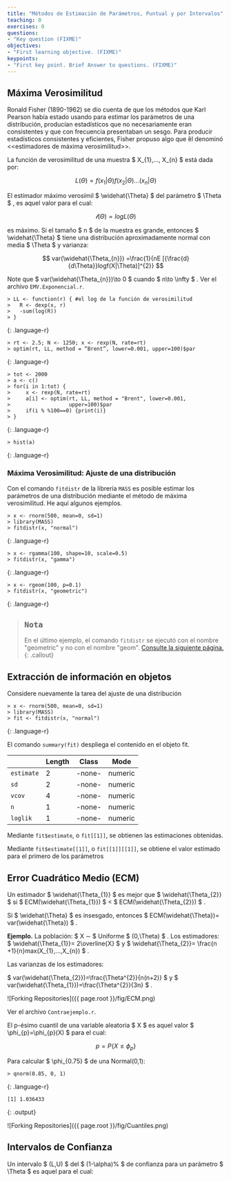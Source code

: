 ```yaml
---
title: "Métodos de Estimación de Parámetros, Puntual y por Intervalos"
teaching: 0
exercises: 0
questions:
- "Key question (FIXME)"
objectives:
- "First learning objective. (FIXME)"
keypoints:
- "First key point. Brief Answer to questions. (FIXME)"
---
```


## Máxima Verosimilitud

Ronald Fisher (1890-1962) se dio cuenta de que los métodos que Karl Pearson había estado usando para estimar los parámetros de una distribución, producían estadísticos
que no necesariamente eran consistentes y que con frecuencia presentaban un sesgo. Para producir estadísticos consistentes y eficientes, Fisher propuso algo que
́él denominó <<estimadores de máxima verosimilitud>>.

La función de verosimilitud de una muestra $ X_{1},..., X_{n} $ está dada por: 

$$ L(\Theta)= f(x_{1}|\Theta)f(x_{2}|\Theta)...(x_{n}|\Theta) $$ 

El estimador máximo verosímil $ \widehat{\Theta} $ del parámetro $ \Theta $ , es aquel valor para el cual:

$$ \mathscr{l}(\Theta)= log L(\Theta) $$

es máximo. Si el tamaño  $ n $  de la muestra es grande, entonces $ \widehat{\Theta} $ tiene una distribución aproximadamente normal con media $ \Theta $ y varianza:

$$ var(\widehat{\Theta_{n}}) =\frac{1}{nE [{\frac{d}{d\Theta}}logf(X|\Theta)]^{2}} $$

Note que $ var(\widehat{\Theta_{n}})\to 0 $ cuando $ n\to \infty $ . Ver el archivo `EMV.Exponencial.r`.

~~~
> LL <- function(r) { #el log de la función de verosimilitud
>   R <- dexp(x, r)
>   -sum(log(R))
> }
~~~
{: .language-r}

~~~
> rt <- 2.5; N <- 1250; x <- rexp(N, rate=rt)
> optim(rt, LL, method = “Brent”, lower=0.001, upper=100)$par
~~~
{: .language-r}

~~~
> tot <- 2000
> a <- c()
> for(i in 1:tot) {
>     x <- rexp(N, rate=rt)
>     a[i] <- optim(rt, LL, method = "Brent", lower=0.001,
>                   upper=100)$par
>     if(i % %100==0) {print(i)}
> }
~~~
{: .language-r}

~~~
> hist(a)
~~~
{: .language-r}

### Máxima Verosimilitud: Ajuste de una distribución

Con el comando `fitdistr` de la librería `MASS` es posible estimar los parámetros de una distribución mediante el método de máxima verosimilitud. He aquí algunos ejemplos.

~~~
> x <- rnorm(500, mean=0, sd=1)
> library(MASS)
> fitdistr(x, "normal")
~~~
{: .language-r}

~~~
> x <- rgamma(100, shape=10, scale=0.5)
> fitdistr(x, "gamma")
~~~
{: .language-r}

~~~
> x <- rgeom(100, p=0.1)
> fitdistr(x, "geometric")
~~~
{: .language-r}

> ## `Nota`
> En el último ejemplo, el comando `fitdistr` se ejecutó con el nombre "geometric" y no con el nombre "geom".
> [Consulte la siguiente página.](https://stat.ethz.ch/R-manual/R-devel/library/MASS/html/fitdistr.html)
{: .callout}

## Extracción de información en objetos

Considere nuevamente la tarea del ajuste de una distribución

~~~
> x <- rnorm(500, mean=0, sd=1)
> library(MASS)
> fit <- fitdistr(x, "normal")
~~~
{: .language-r}

El comando `summary(fit)` despliega el contenido en el objeto fit.

|            | Length | Class  | Mode    |
|------------|--------|--------|---------|
| `estimate` | 2      | -none- | numeric |
| `sd`       | 2      | -none- | numeric |
| `vcov`     | 4      | -none- | numeric |
| `n`        | 1      | -none- | numeric |
| `loglik`   | 1      | -none- | numeric |

Mediante `fit$estimate`, o `fit[[1]]`, se obtienen las estimaciones obtenidas.

Mediante `fit$estimate[[1]]`, o `fit[[1]][[1]]`, se obtiene el valor estimado para el primero de los parámetros

## Error Cuadrático Medio (ECM)

Un estimador $ \widehat{\Theta_{1}} $ es mejor que $ \widehat{\Theta_{2}} $ si $ ECM(\widehat{\Theta_{1}}) $ < $ ECM(\widehat{\Theta_{2}}) $ .

Si $ \widehat{\Theta} $ es insesgado, entonces $ ECM(\widehat{\Theta})= var(\widehat{\Theta}) $ .

**Ejemplo.** La población: $ X ∼ $ Uniforme $ (0,\Theta) $ . Los estimadores: $ \widehat{\Theta_{1}}= 2\overline{X} $ y $ \widehat{\Theta_{2}}= \frac{n +1}{n}max(X_{1},...,X_{n}) $ .

Las varianzas de los estimadores:

$ var(\widehat{\Theta_{2}})=\frac{\Theta^{2}}{n(n+2)} $ y $ var(\widehat{\Theta_{1}})=\frac{\Theta^{2}}{3n} $ .

![Forking Repositories]({{ page.root }}/fig/ECM.png)

Ver el archivo `Contraejemplo.r`.

El p-ésimo cuantil de una variable aleatoria $ X $ es aquel valor $ \phi_{p}=\phi_{p}(X) $ para el cual:

$$ p = P\{ X \le \phi_{p}\} $$

Para calcular $ \phi_{0.75} $ de una Normal(0,1):
~~~
> qnorm(0.85, 0, 1)
~~~
{: .language-r}

~~~
[1] 1.036433
~~~
{: .output}

![Forking Repositories]({{ page.root }}/fig/Cuantiles.png)

## Intervalos de Confianza

Un intervalo $ (L,U) $ del $ (1-\alpha)\% $ de confianza para un parámetro $ \Theta $ es aquel para el cual:
